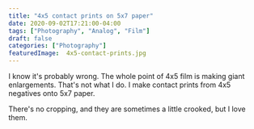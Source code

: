 ```yaml
---
title: "4x5 contact prints on 5x7 paper"
date: 2020-09-02T17:21:00-04:00
tags: ["Photography", "Analog", "Film"]
draft: false
categories: ["Photography"]
featuredImage:  4x5-contact-prints.jpg
---
```


I know it's probably wrong. The whole point of 4x5 film is making giant
enlargements. That's not what I do. I make contact prints from 4x5 negatives
onto 5x7 paper.

There's no cropping, and they are sometimes a little crooked, but I love them.


